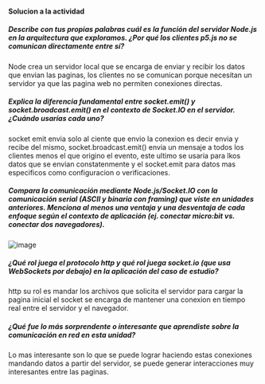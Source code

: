 #### Solucion a la actividad

##### Describe con tus propias palabras cuál es la función del servidor Node.js en la arquitectura que exploramos. ¿Por qué los clientes p5.js no se comunican directamente entre sí?
Node crea un servidor local que se encarga de enviar y recibir los datos que envian las paginas, los clientes no se comunican porque necesitan un servidor ya que las pagina web no permiten conexiones directas.

##### Explica la diferencia fundamental entre socket.emit() y socket.broadcast.emit() en el contexto de Socket.IO en el servidor. ¿Cuándo usarías cada uno?
socket emit envia solo al ciente que envio la conexion es decir envia y recibe del mismo, socket.broadcast.emit() envia un mensaje a todos los clientes menos el que origino el evento, este ultimo se usaria para lkos datos que se envian constatenmente y el socket.emit para datos mas especificos como configuracion o verificaciones.

##### Compara la comunicación mediante Node.js/Socket.IO con la comunicación serial (ASCII y binaria con framing) que viste en unidades anteriores. Menciona al menos una ventaja y una desventaja de cada enfoque según el contexto de aplicación (ej. conectar micro:bit vs. conectar dos navegadores).

![image](https://github.com/user-attachments/assets/7751d434-072a-4b6d-bf09-20d82c3593a2)


##### ¿Qué rol juega el protocolo http y qué rol juega socket.io (que usa WebSockets por debajo) en la aplicación del caso de estudio?
http su rol es mandar los archivos que  solicita el servidor para cargar la pagina inicial el socket se encarga de mantener una conexion en tiempo real entre el servidor y el navegador.

##### ¿Qué fue lo más sorprendente o interesante que aprendiste sobre la comunicación en red en esta unidad?
Lo mas interesante son lo que se puede lograr haciendo estas conexiones mandando datos a partir del servidor, se puede generar interacciones muy interesantes entre las paginas.
